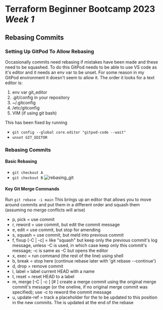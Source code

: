 # Terraform Beginner Bootcamp 2023 ***Week 1***


## Rebasing Commits

### Setting Up GitPod To Allow Rebasing

Occasionally commits need rebasing if mistakes have been made and these need to be squashed. To do this GitPod needs to be able to use VS code as it's editor and it needs an env var to be unset.
For some reason in my GitPod environment it doesn't seem to allow it.
The order it looks for a text editor is:
1. env var git_editor
2. .git/config in your repository
3. ~/.gitconfig
4. /etc/gitconfig
5. VIM (if using git bash)

This has been fixed by running
- `git config --global core.editor "gitpod-code --wait"`
- `unset GIT_EDITOR`

### Rebasing Commits

#### Basic Rebasing

- `git checkout A`
- `git checkout B`
![rebasing_git](https://github.com/mkmacd/terraform-beginner-bootcamp-2023/assets/134923802/65cd2faf-a1d5-4116-baa9-5220283ce8df)


#### Key Git Merge Commands

Run `git rebase -i main`
This brings up an editor that allows you to move around commits and put them in a different order and squash them (assuming no merge conflicts will arise)

- p, pick <commit> = use commit
- r, reword <commit> = use commit, but edit the commit message
- e, edit <commit> = use commit, but stop for amending
- s, squash <commit> = use commit, but meld into previous commit
- f, fixup [-C | -c] <commit> = like "squash" but keep only the previous
                   commit's log message, unless -C is used, in which case
                   keep only this commit's message; -c is same as -C but
                   opens the editor
- x, exec <command> = run command (the rest of the line) using shell
- b, break = stop here (continue rebase later with 'git rebase --continue')
- d, drop <commit> = remove commit
- l, label <label> = label current HEAD with a name
- t, reset <label> = reset HEAD to a label
- m, merge [-C <commit> | -c <commit>] <label> [# <oneline>]
        create a merge commit using the original merge commit's
        message (or the oneline, if no original merge commit was
        specified); use -c <commit> to reword the commit message
- u, update-ref <ref> = track a placeholder for the <ref> to be updated
                      to this position in the new commits. The <ref> is
                      updated at the end of the rebase

